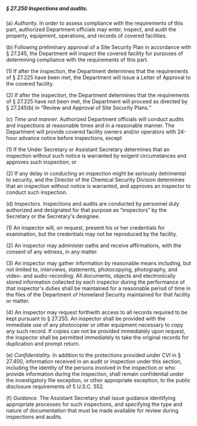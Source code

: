 ##### § 27.250 Inspections and audits. #####

(a) *Authority.* In order to assess compliance with the requirements of this part, authorized Department officials may enter, inspect, and audit the property, equipment, operations, and records of covered facilities.

(b) Following preliminary approval of a Site Security Plan in accordance with § 27.245, the Department will inspect the covered facility for purposes of determining compliance with the requirements of this part.

(1) If after the inspection, the Department determines that the requirements of § 27.225 have been met, the Department will issue a Letter of Approval to the covered facility.

(2) If after the inspection, the Department determines that the requirements of § 27.225 have not been met, the Department will proceed as directed by § 27.245(b) in “Review and Approval of Site Security Plans.”

(c) *Time and manner.* Authorized Department officials will conduct audits and inspections at reasonable times and in a reasonable manner. The Department will provide covered facility owners and/or operators with 24-hour advance notice before inspections, except

(1) If the Under Secretary or Assistant Secretary determines that an inspection without such notice is warranted by exigent circumstances and approves such inspection; or

(2) If any delay in conducting an inspection might be seriously detrimental to security, and the Director of the Chemical Security Division determines that an inspection without notice is warranted, and approves an inspector to conduct such inspection.

(d) *Inspectors.* Inspections and audits are conducted by personnel duly authorized and designated for that purpose as “inspectors” by the Secretary or the Secretary's designee.

(1) An inspector will, on request, present his or her credentials for examination, but the credentials may not be reproduced by the facility.

(2) An inspector may administer oaths and receive affirmations, with the consent of any witness, in any matter.

(3) An inspector may gather information by reasonable means including, but not limited to, interviews, statements, photocopying, photography, and video- and audio-recording. All documents, objects and electronically stored information collected by each inspector during the performance of that inspector's duties shall be maintained for a reasonable period of time in the files of the Department of Homeland Security maintained for that facility or matter.

(4) An inspector may request forthwith access to all records required to be kept pursuant to § 27.255. An inspector shall be provided with the immediate use of any photocopier or other equipment necessary to copy any such record. If copies can not be provided immediately upon request, the inspector shall be permitted immediately to take the original records for duplication and prompt return.

(e) *Confidentiality.* In addition to the protections provided under CVI in § 27.400, information received in an audit or inspection under this section, including the identity of the persons involved in the inspection or who provide information during the inspection, shall remain confidential under the investigatory file exception, or other appropriate exception, to the public disclosure requirements of 5 U.S.C. 552.

(f) *Guidance.* The Assistant Secretary shall issue guidance identifying appropriate processes for such inspections, and specifying the type and nature of documentation that must be made available for review during inspections and audits.